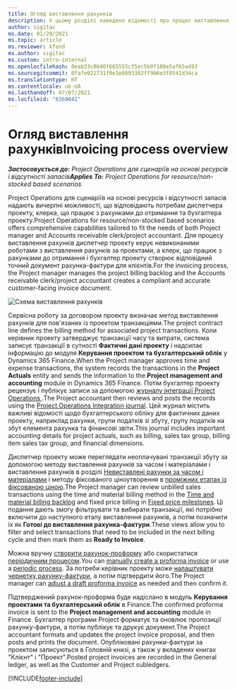 ```yaml
---
title: Огляд виставлення рахунків
description: У цьому розділі наведено відомості про процес виставлення рахунків-фактур у Project Operations для сценаріїв на основі ресурсів і відсутності запасів.
author: sigitac
ms.date: 01/29/2021
ms.topic: article
ms.reviewer: kfend
ms.author: sigitac
ms.custom: intro-internal
ms.openlocfilehash: 0eab33c8640f665555cf5ec5b0f188e5af65a493
ms.sourcegitcommit: 0fafe022731f0e1e8693382ff906e3f8541d34ca
ms.translationtype: HT
ms.contentlocale: uk-UA
ms.lasthandoff: 07/07/2021
ms.locfileid: "6369041"
---
```

# <a name="invoicing-process-overview"></a><span data-ttu-id="92204-103">Огляд виставлення рахунків</span><span class="sxs-lookup"><span data-stu-id="92204-103">Invoicing process overview</span></span>

<span data-ttu-id="92204-104">_**Застосовується до:** Project Operations для сценаріїв на основі ресурсів і відсутності запасів_</span><span class="sxs-lookup"><span data-stu-id="92204-104">_**Applies To:** Project Operations for resource/non-stocked based scenarios_</span></span>

<span data-ttu-id="92204-105">Project Operations для сценаріїв на основі ресурсів і відсутності запасів надають вичерпні можливості, що відповідають потребам диспетчера проекту, клерка, що працює з рахунками до отримання та бухгалтера проекту.</span><span class="sxs-lookup"><span data-stu-id="92204-105">Project Operations for resource/non-stocked based scenarios offers comprehensive capabilities tailored to fit the needs of both Project manager and Accounts receivable clerk/project accountant.</span></span> <span data-ttu-id="92204-106">Для процесу виставлення рахунків диспетчер проекту керує невиконаними роботами з виставлення рахунків за проектами, а клерк, що працює з рахунками до отримання і бухгалтер проекту створює відповідний точний документ рахунка-фактури для клієнтів.</span><span class="sxs-lookup"><span data-stu-id="92204-106">For the invoicing process, the Project manager manages the project billing backlog and the Accounts receivable clerk/project accountant creates a compliant and accurate customer-facing invoice document.</span></span>

![Схема виставлення рахунків](./media/invoicing-flow.png)

<span data-ttu-id="92204-108">Сервісна роботу за договором проекту визначає метод виставлення рахунків для пов'язаних із проектом транзакціями.</span><span class="sxs-lookup"><span data-stu-id="92204-108">The project contract line defines the billing method for associated project transactions.</span></span> <span data-ttu-id="92204-109">Коли керівник проекту затверджує транзакції часу та витрати, система записує транзакції в сутності **Фактичні дані проекту** і надсилає інформацію до модуля **Керування проектом та бухгалтерський облік** у Dynamics 365 Finance.</span><span class="sxs-lookup"><span data-stu-id="92204-109">When the Project manager approves time and expense transactions, the system records the transactions in the **Project Actuals** entity and sends the information to the **Project management and accounting** module in Dynamics 365 Finance.</span></span> <span data-ttu-id="92204-110">Потім бухгалтер проекту рецензує і публікує записи за допомогою [журналу інтеграції Project Operations ](../project-accounting/project-operations-integration-journal.md).</span><span class="sxs-lookup"><span data-stu-id="92204-110">The Project accountant then reviews and posts the records using the [Project Operations Integration journal](../project-accounting/project-operations-integration-journal.md).</span></span> <span data-ttu-id="92204-111">Цей журнал містить важливі відомості щодо бухгалтерського обліку для фактичних даних проекту, наприклад рахунки, групи податків зі збуту, групу податків на збут елемента рахунка та фінансові звіти.</span><span class="sxs-lookup"><span data-stu-id="92204-111">This journal includes important accounting details for project actuals, such as billing, sales tax group, billing item sales tax group, and financial dimensions.</span></span>

<span data-ttu-id="92204-112">Диспетчер проекту може переглядати неоплачувані транзакції збуту за допомогою методу виставлення рахунків за часом і матеріалами і виставлення рахунків в розділі [Невиставлені рахунки за часом і матеріалами](../proforma-invoicing/manage-billing-backlog.md#time-and-material-billing-backlog) і методу фіксованого ціноутворення в [проміжних етапах із фіксованою ціною](../proforma-invoicing/manage-billing-backlog.md#fixed-price-milestones).</span><span class="sxs-lookup"><span data-stu-id="92204-112">The Project manager can review unbilled sales transactions using the time and material billing method in the [Time and material billing backlog](../proforma-invoicing/manage-billing-backlog.md#time-and-material-billing-backlog) and fixed price billing in [Fixed price milestones](../proforma-invoicing/manage-billing-backlog.md#fixed-price-milestones).</span></span> <span data-ttu-id="92204-113">Ці подання дають змогу фільтрувати та вибирати транзакції, які потрібно включити до наступного етапу виставлення рахунків, а потім позначити їх як **Готові до виставлення рахунка-фактури**.</span><span class="sxs-lookup"><span data-stu-id="92204-113">These views allow you to filter and select transactions that need to be included in the next billing cycle and then mark them as **Ready to Invoice**.</span></span>

<span data-ttu-id="92204-114">Можна вручну [створити рахунок-проформу](../proforma-invoicing/create-manual-proforma-invoice.md) або скористатися [періодичним процесом](../proforma-invoicing/configure-automated-invoice-creation.md).</span><span class="sxs-lookup"><span data-stu-id="92204-114">You can [manually create a proforma invoice](../proforma-invoicing/create-manual-proforma-invoice.md) or use a [periodic process](../proforma-invoicing/configure-automated-invoice-creation.md).</span></span> <span data-ttu-id="92204-115">За потреби керівник проекту може [налаштувати чернетку рахунку-фактури](../proforma-invoicing/manage-proforma-invoice.md), а потім підтвердити його.</span><span class="sxs-lookup"><span data-stu-id="92204-115">The Project manager can [adjust a draft proforma invoice](../proforma-invoicing/manage-proforma-invoice.md) as needed and then confirm it.</span></span>

<span data-ttu-id="92204-116">Підтверджений рахунок-проформа буде надіслано в модуль  **Керування проектами та бухгалтерський облік** в Finance.</span><span class="sxs-lookup"><span data-stu-id="92204-116">The confirmed proforma invoice is sent to the **Project management and accounting** module in Finance.</span></span> <span data-ttu-id="92204-117">Бухгалтер програми Project форматує та оновлює пропозиції рахунку-фактури, а потім публікує та друкує документ.</span><span class="sxs-lookup"><span data-stu-id="92204-117">The Project accountant formats and updates the project invoice proposal, and then posts and prints the document.</span></span> <span data-ttu-id="92204-118">Опубліковані рахунки-фактури за проектом записуються в Головній книзі, а також у вкладених книгах "Клієнт" і "Проект".</span><span class="sxs-lookup"><span data-stu-id="92204-118">Posted project invoices are recorded in the General ledger, as well as the Customer and Project subledgers.</span></span>


[!INCLUDE[footer-include](../includes/footer-banner.md)]